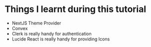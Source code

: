 # Things I learnt during this tutorial

- NextJS Theme Provider
- Convex
- Clerk is really handy for authentication
- Lucide React is really handy for providing Icons
